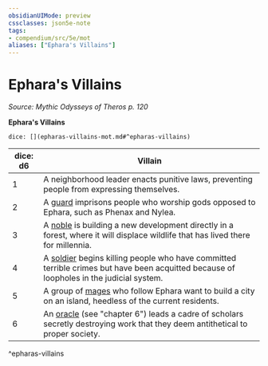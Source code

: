 ```yaml
---
obsidianUIMode: preview
cssclasses: json5e-note
tags:
- compendium/src/5e/mot
aliases: ["Ephara's Villains"]
---
```

# Ephara's Villains
*Source: Mythic Odysseys of Theros p. 120* 

**Ephara's Villains**

`dice: [](epharas-villains-mot.md#^epharas-villains)`

| dice: d6 | Villain |
|----------|---------|
| 1 | A neighborhood leader enacts punitive laws, preventing people from expressing themselves. |
| 2 | A [guard](/Systems/5e/bestiary/humanoid/guard.md) imprisons people who worship gods opposed to Ephara, such as Phenax and Nylea. |
| 3 | A [noble](/Systems/5e/bestiary/humanoid/noble.md) is building a new development directly in a forest, where it will displace wildlife that has lived there for millennia. |
| 4 | A [soldier](/Systems/5e/bestiary/humanoid/soldier-ggr.md) begins killing people who have committed terrible crimes but have been acquitted because of loopholes in the judicial system. |
| 5 | A group of [mages](/Systems/5e/bestiary/humanoid/mage.md) who follow Ephara want to build a city on an island, heedless of the current residents. |
| 6 | An [oracle](/Systems/5e/bestiary/humanoid/oracle-mot.md) (see "chapter 6") leads a cadre of scholars secretly destroying work that they deem antithetical to proper society. |
^epharas-villains